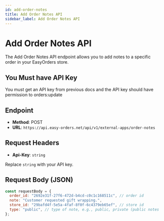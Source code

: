 ```yaml
---
id: add-order-notes
title: Add Order Notes API
sidebar_label: Add Order Notes API
---
```


# Add Order Notes API

The Add Order Notes API endpoint allows you to add notes to a specific order in your EasyOrders store.

## You Must have API Key

You must get an API key from previous docs and the API key should have permission to orders:update

## Endpoint

- **Method**: POST
- **URL**: `https://api.easy-orders.net/api/v1/external-apps/order-notes`

## Request Headers

- **Api-Key**: `string`

Replace `string` with your API key.

## Request Body (JSON)

```js
const requestBody = {
  order_id: "2692e31f-27f6-472d-b4cd-c0c1c168511c", // order id
  note: "Customer requested gift wrapping.",
  store_id: "29bafd4f-5e5a-4faf-8f0f-6c4379eb65ef", // store id
  type: "public", // type of note, e.g., public, private (public notes will be visible to the customer)
};
```
